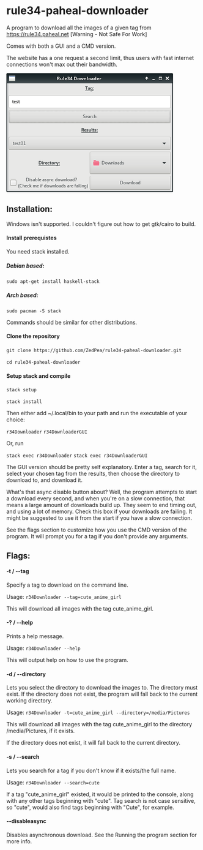 # rule34-paheal-downloader
A program to download all the images of a given tag from https://rule34.paheal.net [Warning - Not Safe For Work]

Comes with both a GUI and a CMD version.

The website has a one request a second limit, thus users with fast internet connections won't max out their bandwidth.

![Screenshot of program](r34downloader.png?raw=true "Screenshot of program")

## Installation:

Windows isn't supported. I couldn't figure out how to get gtk/cairo to build.

#### Install prerequistes
You need stack installed.

##### Debian based:
`sudo apt-get install haskell-stack`

##### Arch based:
`sudo pacman -S stack`

Commands should be similar for other distributions.

#### Clone the repository
`git clone https://github.com/ZedPea/rule34-paheal-downloader.git`

`cd rule34-paheal-downloader`

#### Setup stack and compile

`stack setup`

`stack install`

Then either add ~/.local/bin to your path and run the executable of your choice:

`r34Downloader`
`r34DownloaderGUI`

Or, run

`stack exec r34Downloader`
`stack exec r34DownloaderGUI`

The GUI version should be pretty self explanatory. Enter a tag, search for it,
select your chosen tag from the results, then choose the directory to download
to, and download it.

What's that async disable button about? Well, the program attempts to start a 
download every second, and when you're on a slow connection, that means a large
amount of downloads build up. They seem to end timing out, and using a lot of memory.
Check this box if your downloads are failing. It might be suggested to use it from the
start if you have a slow connection.

See the flags section to customize how you use the CMD version of the program.
It will prompt you for a tag if you don't provide any arguments.

## Flags:

#### -t / --tag
Specify a tag to download on the command line.

Usage: `r34Downloader --tag=cute_anime_girl`

This will download all images with the tag cute_anime_girl.

#### -? / --help
Prints a help message.

Usage: `r34Downloader --help`

This will output help on how to use the program.

#### -d / --directory
Lets you select the directory to download the images to. The directory must exist.
If the directory does not exist, the program will fall back to the current working directory.

Usage: `r34Downloader -t=cute_anime_girl --directory=/media/Pictures`

This will download all images with the tag cute_anime_girl to the directory /media/Pictures, if it exists.

If the directory does not exist, it will fall back to the current directory.

#### -s / --search
Lets you search for a tag if you don't know if it exists/the full name.

Usage: `r34Downloader --search=cute`

If a tag "cute_anime_girl" existed, it would be printed to the console, along with any other tags beginning with "cute".
Tag search is not case sensitive, so "cute", would also find tags beginning with "Cute", for example.

#### --disableasync
Disables asynchronous download. See the Running the program section for more info.
